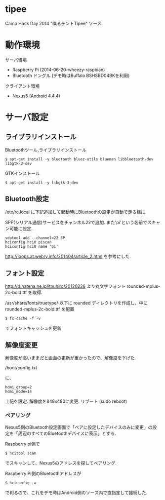 tipee
=====

Camp Hack Day 2014 "喋るテントTipee" ソース

# 動作環境
サーバ環境
- Raspberry Pi (2014-06-20-wheezy-raspbian)
- Bluetooth ドングル (デモ時はBuffalo BSHSBD04BKを利用)

クライアント環境
- Nexus5 (Android 4.4.4)


# サーバ設定

## ライブラリインストール
Bluetoothツール,ライブラリインストール

    $ apt-get install -y bluetooth bluez-utils blueman libbluetooth-dev libgtk-3-dev

GTKインストール

    $ apt-get install -y libgtk-3-dev

## Bluetooth設定
/etc/rc.local に下記追加して起動時にBluetoothの設定が自動で走る様に.

SPP(シリアル通信)サービスをチャンネル22で追加. また'pi'という名前でスキャン可能に設定.

    sdptool add --channel=22 SP
    hciconfig hci0 piscan
    hciconfig hci0 name ‘pi’
    
    
http://loops.at.webry.info/201404/article_2.html を参考にした.
    
## フォント設定
http://d.hatena.ne.jp/itouhiro/20120226 より丸文字フォント rounded-mplus-2c-bold.ttf を取得.

/usr/share/fonts/truetype/ 以下に rounded ディレクトリを作成し、中に rounded-mplus-2c-bold.ttf を配置

    $ fc-cache -f -v

でフォントキャッシュを更新

## 解像度変更
解像度が高いままだと画面の更新が重かったので、解像度を下げた.

/boot/config.txt

に、

    hdmi_group=2
    hdmi_mode=14

上記を設定. 解像度を848x480に変更.
リブート (sudo reboot)

### ペアリング

Nexus5側のBluetooth設定画面で「ペアに設定したデバイスのみに変更」の設定を「周辺のすべてのBluetoothデバイスに表示」とする.

Raspberry pi側で

    $ hcitool scan

でスキャンして、Nexus5のアドレスを探してペアリング.

Raspberry PI側のBluetoothアドレスが

    $ hciconfig -a

で判るので、これをデモ時はAndroid側のソース内で直指定して接続した.



